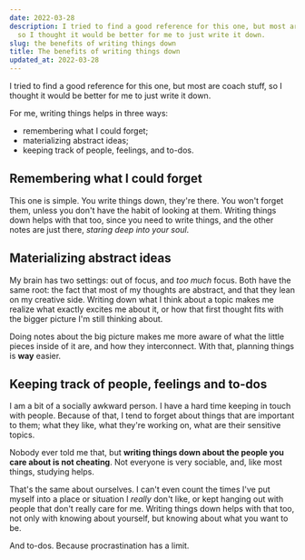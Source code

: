 ```yaml
---
date: 2022-03-28
description: I tried to find a good reference for this one, but most are coach stuff,
  so I thought it would be better for me to just write it down.
slug: the benefits of writing things down
title: The benefits of writing things down
updated_at: 2022-03-28
---
```

   
I tried to find a good reference for this one, but most are coach stuff, so I thought it would be better for me to just write it down.   
   
For me, writing things helps in three ways:   
   
- remembering what I could forget;   
- materializing abstract ideas;   
- keeping track of people, feelings, and to-dos.   
## Remembering what I could forget    
This one is simple. You write things down, they're there. You won't forget them, unless you don't have the habit of looking at them. Writing things down helps with that too, since you need to write things, and the other notes are just there, *staring deep into your soul*.   
   
## Materializing abstract ideas    
My brain has two settings: out of focus, and *too much* focus. Both have the same root: the fact that most of my thoughts are abstract, and that they lean on my creative side. Writing down what I think about a topic makes me realize what exactly excites me about it, or how that first thought fits with the bigger picture I'm still thinking about.   
   
Doing notes about the big picture makes me more aware of what the little pieces inside of it are, and how they interconnect. With that, planning things is **way** easier.   
   
## Keeping track of people, feelings and to-dos    
I am a bit of a socially awkward person. I have a hard time keeping in touch with people. Because of that, I tend to forget about things that are important to them; what they like, what they're working on, what are their sensitive topics.   
   
Nobody ever told me that, but **writing things down about the people you care about is not cheating**. Not everyone is very sociable, and, like most things, studying helps.   
   
That's the same about ourselves. I can't even count the times I've put myself into a place or situation I *really* don't like, or kept hanging out with people that don't really care for me. Writing things down helps with that too, not only with knowing about yourself, but knowing about what you want to be.   
   
And to-dos. Because procrastination has a limit.